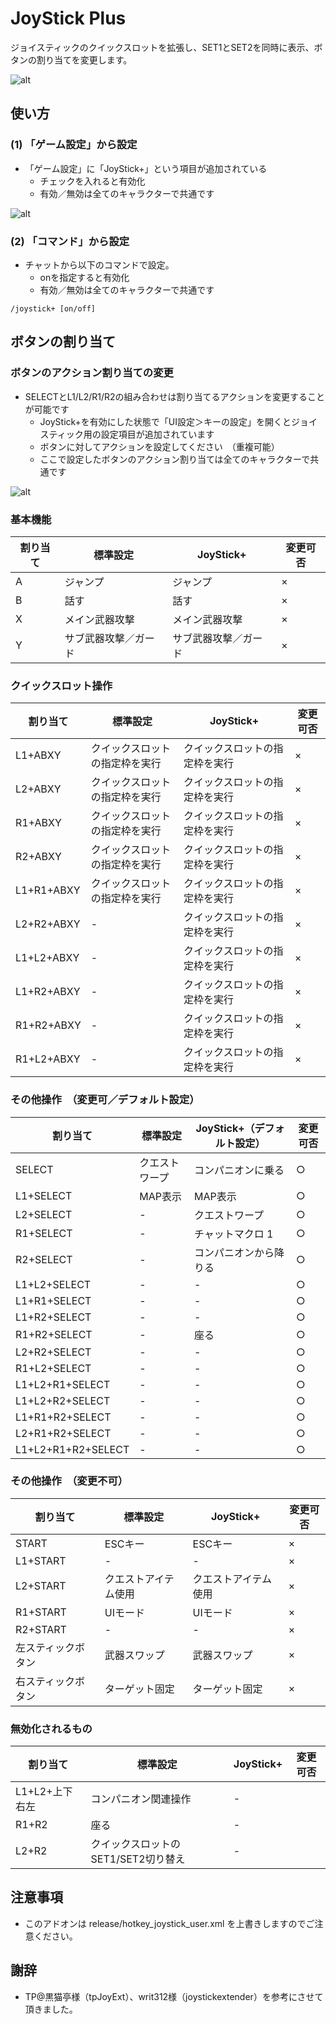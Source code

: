 # JoyStick Plus

ジョイスティックのクイックスロットを拡張し、SET1とSET2を同時に表示、ボタンの割り当てを変更します。

![alt](https://raw.githubusercontent.com/schale-tos/TOSAddon/doc_images/joystickplus/images/joystickplus_quickslot.jpg "JoyStick Plus QuickSlot")

## 使い方
### (1) 「ゲーム設定」から設定

- 「ゲーム設定」に「JoyStick+」という項目が追加されている
  - チェックを入れると有効化
  - 有効／無効は全てのキャラクターで共通です

![alt](https://raw.githubusercontent.com/schale-tos/TOSAddon/doc_images/joystickplus/images/joystickplus_settings.jpg "JoyStick Plus Settings")

### (2) 「コマンド」から設定

- チャットから以下のコマンドで設定。
  - onを指定すると有効化
  - 有効／無効は全てのキャラクターで共通です
  
```
/joystick+ [on/off]
```

## ボタンの割り当て

### ボタンのアクション割り当ての変更

- SELECTとL1/L2/R1/R2の組み合わせは割り当てるアクションを変更することが可能です
  - JoyStick+を有効にした状態で「UI設定＞キーの設定」を開くとジョイスティック用の設定項目が追加されています
  - ボタンに対してアクションを設定してください　（重複可能）
  - ここで設定したボタンのアクション割り当ては全てのキャラクターで共通です

![alt](https://raw.githubusercontent.com/schale-tos/TOSAddon/doc_images/joystickplus/images/joystickplus_keyconfig.jpg "JoyStick Plus KeyConfig")

### 基本機能
|割り当て|標準設定|JoyStick+|変更可否|
|----|----|----|----|
|A|ジャンプ|ジャンプ|×|
|B|話す|話す|×|
|X|メイン武器攻撃|メイン武器攻撃|×|
|Y|サブ武器攻撃／ガード|サブ武器攻撃／ガード|×|

### クイックスロット操作
|割り当て|標準設定|JoyStick+|変更可否|
|----|----|----|----|
|L1+ABXY|クイックスロットの指定枠を実行|クイックスロットの指定枠を実行|×|
|L2+ABXY|クイックスロットの指定枠を実行|クイックスロットの指定枠を実行|×|
|R1+ABXY|クイックスロットの指定枠を実行|クイックスロットの指定枠を実行|×|
|R2+ABXY|クイックスロットの指定枠を実行|クイックスロットの指定枠を実行|×|
|L1+R1+ABXY|クイックスロットの指定枠を実行|クイックスロットの指定枠を実行|×|
|L2+R2+ABXY|-|クイックスロットの指定枠を実行|×|
|L1+L2+ABXY|-|クイックスロットの指定枠を実行|×|
|L1+R2+ABXY|-|クイックスロットの指定枠を実行|×|
|R1+R2+ABXY|-|クイックスロットの指定枠を実行|×|
|R1+L2+ABXY|-|クイックスロットの指定枠を実行|×|

### その他操作　（変更可／デフォルト設定）
|割り当て|標準設定|JoyStick+（デフォルト設定）|変更可否|
|----|----|----|----|
|SELECT|クエストワープ|コンパニオンに乗る|○|
|L1+SELECT|MAP表示|MAP表示|○|
|L2+SELECT|-|クエストワープ|○|
|R1+SELECT|-|チャットマクロ 1|○|
|R2+SELECT|-|コンパニオンから降りる|○|
|L1+L2+SELECT|-|-|○|
|L1+R1+SELECT|-|-|○|
|L1+R2+SELECT|-|-|○|
|R1+R2+SELECT|-|座る|○|
|L2+R2+SELECT|-|-|○|
|R1+L2+SELECT|-|-|○|
|L1+L2+R1+SELECT|-|-|○|
|L1+L2+R2+SELECT|-|-|○|
|L1+R1+R2+SELECT|-|-|○|
|L2+R1+R2+SELECT|-|-|○|
|L1+L2+R1+R2+SELECT|-|-|○|

### その他操作　（変更不可）
|割り当て|標準設定|JoyStick+|変更可否|
|----|----|----|----|
|START|ESCキー|ESCキー|×|
|L1+START|-|-|×|
|L2+START|クエストアイテム使用|クエストアイテム使用|×|
|R1+START|UIモード|UIモード|×|
|R2+START|-|-|×|
|左スティックボタン|武器スワップ|武器スワップ|×|
|右スティックボタン|ターゲット固定|ターゲット固定|×|

### 無効化されるもの
|割り当て|標準設定|JoyStick+|変更可否|
|----|----|----|----|
|L1+L2+上下右左|コンパニオン関連操作|-|
|R1+R2|座る|-|
|L2+R2|クイックスロットのSET1/SET2切り替え|-|

## 注意事項

- このアドオンは release/hotkey_joystick_user.xml を上書きしますのでご注意ください。

## 謝辞

- TP@黒猫亭様（tpJoyExt）、writ312様（joystickextender）を参考にさせて頂きました。

